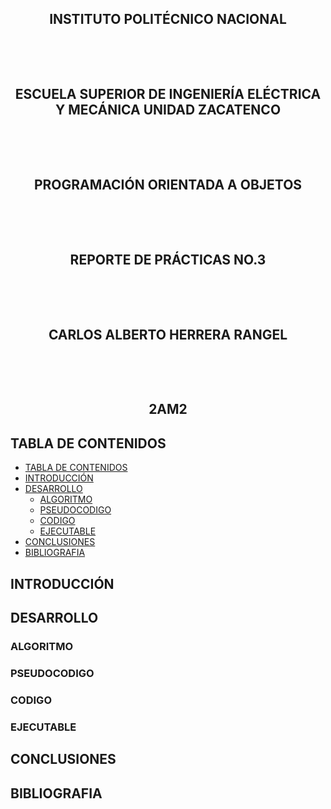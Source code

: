<h2 align="center">INSTITUTO POLITÉCNICO NACIONAL</h2>
<p>&nbsp;</p>
<p>&nbsp;</p>
<h2 align="center">ESCUELA SUPERIOR DE INGENIERÍA ELÉCTRICA Y MECÁNICA UNIDAD ZACATENCO</h2>
<p>&nbsp;</p>
<p>&nbsp;</p>
<h2 align="center">PROGRAMACIÓN ORIENTADA A OBJETOS</h2>
<p>&nbsp;</p>
<p>&nbsp;</p>
<h2 align="center">REPORTE DE PRÁCTICAS NO.3</h2>
<p>&nbsp;</p>
<p>&nbsp;</p>
<h2 align="center">CARLOS ALBERTO HERRERA RANGEL</h2>
<p>&nbsp;</p>
<p>&nbsp;</p>
<h2 align="center">2AM2</h2>

<div class="page"/>

## TABLA DE CONTENIDOS

- [TABLA DE CONTENIDOS](#tabla-de-contenidos)
- [INTRODUCCIÓN](#introducción)
- [DESARROLLO](#desarrollo)
  - [ALGORITMO](#algoritmo)
  - [PSEUDOCODIGO](#pseudocodigo)
  - [CODIGO](#codigo)
  - [EJECUTABLE](#ejecutable)
- [CONCLUSIONES](#conclusiones)
- [BIBLIOGRAFIA](#bibliografia)

<div class ="page"/>

## INTRODUCCIÓN

<div class ="page"/>

## DESARROLLO

### ALGORITMO

### PSEUDOCODIGO

<div class ="page"/>

### CODIGO

<div class ="page"/>

### EJECUTABLE

<div class ="page"/>

## CONCLUSIONES

<div class ="page"/>

## BIBLIOGRAFIA

